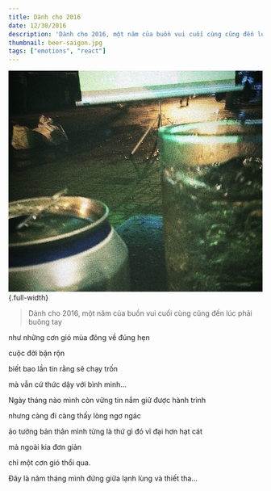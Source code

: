 ```yaml
---
title: Dành cho 2016
date: 12/30/2016
description: 'Dành cho 2016, một năm của buồn vui cuối cùng cũng đến lúc phải buông tay...'
thumbnail: beer-saigon.jpg
tags: ["emotions", "react"]
---
```


!["The first night in Saigon, watching a football match and have a drink, good beer though."](./beer-saigon.jpg){.full-width}

> Dành cho 2016, một năm của buồn vui cuối cùng cũng đến lúc phải buông tay

như những cơn gió mùa đông về đúng hẹn

cuộc đời bận rộn

biết bao lần tin rằng sẽ chạy trốn

mà vẫn cứ thức dậy với bình minh…


Ngày tháng nào mình còn vững tin nắm giữ được hành trình

nhưng càng đi càng thấy lòng ngơ ngác

ảo tưởng bản thân mình từng là thứ gì đó vĩ đại hơn hạt cát

mà ngoài kia đơn giản

chỉ một cơn gió thổi qua.

Đây là năm tháng mình đứng giữa lạnh lùng và thiết tha…
